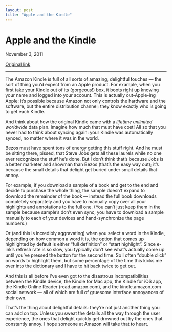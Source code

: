 ```yaml
---
layout: post
title: "Apple and the Kindle"
---
```

Apple and the Kindle
====================

November 3, 2011

[Original link](http://www.aaronsw.com/weblog/kindledetails)

* * * * *

The Amazon Kindle is full of all sorts of amazing, delightful touches —
the sort of thing you’d expect from an Apple product. For example, when
you first take your Kindle out of its (gorgeous!) box, it boots right up
knowing your name and logged into your account. This is actually
out-Apple-ing Apple: it’s possible because Amazon not only controls the
hardware and the software, but the entire distribution channel; they
know exactly who is going to get each Kindle.

And think about how the original Kindle came with a *lifetime*
*unlimited* *worldwide* data plan. Imagine how much that must have cost!
All so that you never had to think about syncing again: your Kindle was
automatically synced, no matter where it was in the world.

Bezos must have spent tons of energy getting this stuff right. And he
must be sitting there, pissed, that Steve Jobs gets all these laurels
while no one ever recognizes the stuff he’s done. But I don’t think
that’s because Jobs is a better marketer and showman than Bezos (that’s
the easy way out); it’s because the small details that delight get
buried under small details that annoy.

For example, if you download a sample of a book and get to the end and
decide to purchase the whole thing, the sample doesn’t expand to
download the remainder of the book — instead the full book downloads
completely separately and you have to manually copy over all your
highlights and annotations to the full one. (You can’t just keep them in
the sample because sample’s don’t even sync; you have to download a
sample manually to each of your devices and hand-synchronize the page
numbers.)

Or (and this is incredibly aggravating) when you select a word in the
Kindle, depending on how common a word it is, the option that comes up
highlighted by default is either “full definition” or “start highlight”.
Since e-ink’s refresh rate is so slow, you typically don’t see what’s
actually come up until you’ve pressed the button for the second time. So
I often “double click” on words to highlight them, but some percentage
of the time this kicks me over into the dictionary and I have to hit
back twice to get out.

And this is all before I’ve even got to the disastrous incompatibilities
between the Kindle device, the Kindle for Mac app, the Kindle for iOS
app, the Kindle Online Reader (read.amazon.com), and the
kindle.amazon.com social network — all of which are full of gruesome
interface annoyances of their own.

That’s the thing about delightful details: they’re not just another
thing you can add on top. Unless you sweat the details all the way
through the user experience, the ones that delight quickly get drowned
out by the ones that constantly annoy. I hope someone at Amazon will
take that to heart.
